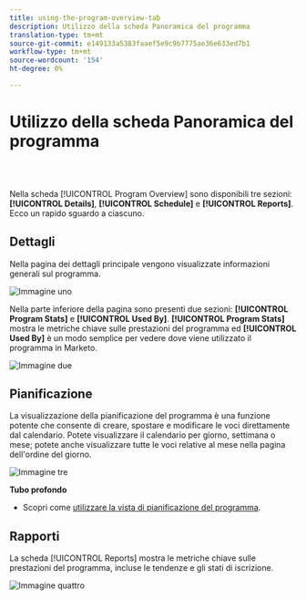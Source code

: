 ```yaml
---
title: using-the-program-overview-tab
description: Utilizzo della scheda Panoramica del programma
translation-type: tm+mt
source-git-commit: e149133a5383faaef5e9c9b7775ae36e633ed7b1
workflow-type: tm+mt
source-wordcount: '154'
ht-degree: 0%

---
```



# Utilizzo della scheda Panoramica del programma

<br> 

Nella scheda [!UICONTROL Program Overview] sono disponibili tre sezioni: **[!UICONTROL Details]**, **[!UICONTROL Schedule]** e **[!UICONTROL Reports]**. Ecco un rapido sguardo a ciascuno.

## Dettagli

Nella pagina dei dettagli principale vengono visualizzate informazioni generali sul programma.

![Immagine uno](/help/sky/assets/programs/using-the-program-overview-tab/using-the-program-overview-tab-1.png)

Nella parte inferiore della pagina sono presenti due sezioni: **[!UICONTROL Program Stats]** e **[!UICONTROL Used By]**. **[!UICONTROL Program Stats]** mostra le metriche chiave sulle prestazioni del programma ed  **[!UICONTROL Used By]** è un modo semplice per vedere dove viene utilizzato il programma in Marketo.

![Immagine due](/help/sky/assets/programs/using-the-program-overview-tab/using-the-program-overview-tab-2.png)

## Pianificazione

La visualizzazione della pianificazione del programma è una funzione potente che consente di creare, spostare e modificare le voci direttamente dal calendario. Potete visualizzare il calendario per giorno, settimana o mese; potete anche visualizzare tutte le voci relative al mese nella pagina dell&#39;ordine del giorno.

![Immagine tre](/help/sky/assets/programs/using-the-program-overview-tab/using-the-program-overview-tab-3.png)

**Tubo profondo**

* Scopri come [utilizzare la vista di pianificazione del programma](/help/sky/navigating-program-schedule-view.md).

## Rapporti

La scheda [!UICONTROL Reports] mostra le metriche chiave sulle prestazioni del programma, incluse le tendenze e gli stati di iscrizione.

![Immagine quattro](/help/sky/assets/programs/using-the-program-overview-tab/using-the-program-overview-tab-4.png)
